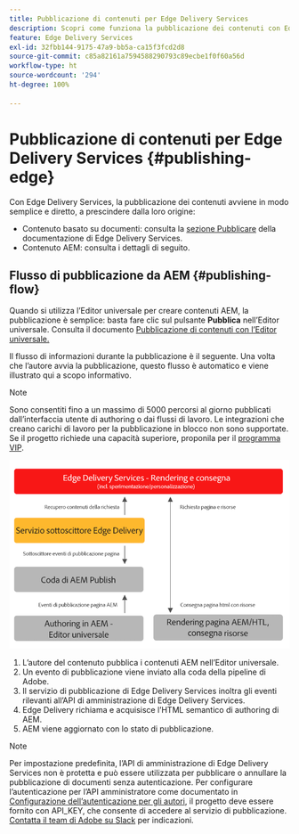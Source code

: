```yaml
---
title: Pubblicazione di contenuti per Edge Delivery Services
description: Scopri come funziona la pubblicazione dei contenuti con Edge Delivery Services e come pubblicare contenuti AEM con Edge Delivery Services.
feature: Edge Delivery Services
exl-id: 32fbb144-9175-47a9-bb5a-ca15f3fcd2d8
source-git-commit: c85a82161a7594588290793c89ecbe1f0f60a56d
workflow-type: ht
source-wordcount: '294'
ht-degree: 100%

---
```



# Pubblicazione di contenuti per Edge Delivery Services {#publishing-edge}

Con Edge Delivery Services, la pubblicazione dei contenuti avviene in modo semplice e diretto, a prescindere dalla loro origine:

* Contenuto basato su documenti: consulta la [sezione Pubblicare](/help/edge/docs/authoring.md) della documentazione di Edge Delivery Services.
* Contenuto AEM: consulta i dettagli di seguito.

## Flusso di pubblicazione da AEM {#publishing-flow}

Quando si utilizza l’Editor universale per creare contenuti AEM, la pubblicazione è semplice: basta fare clic sul pulsante **Pubblica** nell’Editor universale. Consulta il documento [Pubblicazione di contenuti con l’Editor universale.](/help/sites-cloud/authoring/universal-editor/publishing.md)

Il flusso di informazioni durante la pubblicazione è il seguente. Una volta che l’autore avvia la pubblicazione, questo flusso è automatico e viene illustrato qui a scopo informativo.

>[!NOTE]
>
>Sono consentiti fino a un massimo di 5000 percorsi al giorno pubblicati dall’interfaccia utente di authoring o dai flussi di lavoro. Le integrazioni che creano carichi di lavoro per la pubblicazione in blocco non sono supportate. Se il progetto richiede una capacità superiore, proponila per il [programma VIP](https://www.aem.live/vip/intake).

![Flusso di informazioni durante la pubblicazione da AEM a Edge Delivery Services](assets/publishing-flow.png)

1. L’autore del contenuto pubblica i contenuti AEM nell’Editor universale.
1. Un evento di pubblicazione viene inviato alla coda della pipeline di Adobe.
1. Il servizio di pubblicazione di Edge Delivery Services inoltra gli eventi rilevanti all’API di amministrazione di Edge Delivery Services.
1. Edge Delivery richiama e acquisisce l’HTML semantico di authoring di AEM.
1. AEM viene aggiornato con lo stato di pubblicazione.

>[!NOTE]
>
>Per impostazione predefinita, l’API di amministrazione di Edge Delivery Services non è protetta e può essere utilizzata per pubblicare o annullare la pubblicazione di documenti senza autenticazione. Per configurare l’autenticazione per l’API amministratore come documentato in [Configurazione dell’autenticazione per gli autori](https://www.aem.live/docs/authentication-setup-authoring), il progetto deve essere fornito con API_KEY, che consente di accedere al servizio di pubblicazione. [Contatta il team di Adobe su Slack](/help/edge/docs/slack.md) per indicazioni.

